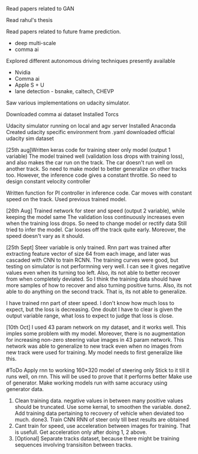 Read papers related to GAN

Read rahul's thesis

Read papers related to future frame prediction.
- deep multi-scale
- comma ai

Explored different autonomous driving techniques presently available
- Nvidia
- Comma ai
- Apple S + U
- lane detection - bsnake, caltech, CHEVP

Saw various implementations on udacity simulator.

Downloaded comma ai dataset
Installed Torcs

Udacity simulator running on  local and agv server
Installed Anaconda
Created udacity specific environment from .yaml
downloaded official udacity sim dataset

[25th aug]Written keras code for training steer only model (output 1 variable)
The model trained well (validation loss drops with training loss), and also makes the car run on the track.
The car doesn't run well on another track. So need to make model to better generalize on other tracks too.
However, the inference code gives a constant throttle. So need to design constant velocity controller

Written function for PI controller in inference code.
Car moves with constant speed on the track. Used previous trained model.

[26th Aug] Trained network for steer and speed (output 2 variable), while keeping the model same
The validation loss continuously increases even when the training loss drops. So need to change model or rectify data
Still tried to infer the model. Car looses off the track quite early. Moreover, the speed doesn't vary as it should.


[25th Sept] Steer variable is only trained. Rnn part was trained after extracting feature vector of size 64 from each image, and later was cascaded with CNN to train RCNN. The training curves were good, but testing on simulator is not performning very well. I can see it gives negative values even when its turning too left. Also, its not able to better recover from when completely deviated. So I think the training data should have more samples of how to recover and also turning positive turns. Also, its not able to do anything on the second track. That is, its not able to generalize.

I have trained rnn part of steer speed. I don't know how much loss to expect, but the loss is decreasing. One doubt I have to clear is given the output variable range, what loss to expect to judge that loss is close.


[10th Oct] I used 43 param network on my dataset, and it works well. This imples some problem with my model. Moreover, there is no augmentation for increasing non-zero steering value images in 43 param network. This network was able to generalize to new track even when no images from new track were used for training. My model needs to first generalize like this.



#ToDo
Apply rnn to working 160*320 model of steering only
Stick to it till it runs well, on rnn. This will be used to prove that it performs better
Make use of generator. Make working models run with same accuracy using generator data.
 
1. Clean training data. negative values in between many positive values should be truncated. Use some kernal, to smoothen the variable.
done2. Add training data pertaining to recovery of vehicle when deviated too much. 
done3. Train CNN RNN of steer only till best results are obtained
4. Cant train for speed, use acceleration between images for training. That is usefull. Get acceleration only after doing 1, 2 above. 
5. [Optional] Separate tracks dataset, because there might be training sequences involving transisiton between tracks. 

